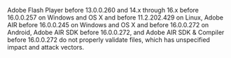 Adobe Flash Player before 13.0.0.260 and 14.x through 16.x before 16.0.0.257 on Windows and OS X and before 11.2.202.429 on Linux, Adobe AIR before 16.0.0.245 on Windows and OS X and before 16.0.0.272 on Android, Adobe AIR SDK before 16.0.0.272, and Adobe AIR SDK & Compiler before 16.0.0.272 do not properly validate files, which has unspecified impact and attack vectors.